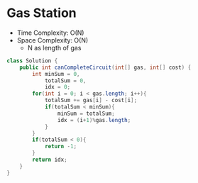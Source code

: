 # Gas Station

- Time Complexity: O(N)
- Space Complexity: O(N)
  - N as length of gas

```java
class Solution {
    public int canCompleteCircuit(int[] gas, int[] cost) {
        int minSum = 0,
            totalSum = 0,
            idx = 0;
        for(int i = 0; i < gas.length; i++){
            totalSum += gas[i] - cost[i];
            if(totalSum < minSum){
                minSum = totalSum;
                idx = (i+1)%gas.length;
            }
        }
        if(totalSum < 0){
            return -1;
        }
        return idx;
    }
}
```
